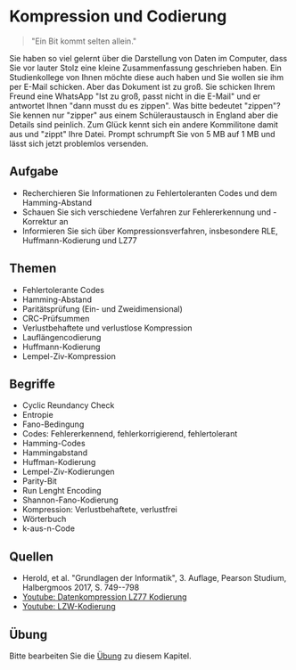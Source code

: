 # Kompression und Codierung

> "Ein Bit kommt selten allein."

Sie haben so viel gelernt über die Darstellung von Daten im Computer, dass Sie vor lauter Stolz eine kleine Zusammenfassung geschrieben haben. Ein Studienkollege von Ihnen möchte diese auch haben und Sie wollen sie ihm per E-Mail schicken. Aber das Dokument ist zu groß. Sie schicken Ihrem Freund eine WhatsApp "Ist zu groß, passt nicht in die E-Mail" und er antwortet Ihnen "dann musst du es zippen". Was bitte bedeutet "zippen"? Sie kennen nur "zipper" aus einem Schüleraustausch in England aber die Details sind peinlich. Zum Glück kennt sich ein andere Kommilitone damit aus und "zippt" Ihre Datei. Prompt schrumpft Sie von 5 MB auf 1 MB und lässt sich jetzt problemlos versenden.

## Aufgabe

  - Recherchieren Sie Informationen zu Fehlertoleranten Codes und dem Hamming-Abstand
  - Schauen Sie sich verschiedene Verfahren zur Fehlererkennung und -Korrektur an
  - Informieren Sie sich über Kompressionsverfahren, insbesondere RLE, Huffmann-Kodierung und LZ77

## Themen

  - Fehlertolerante Codes
  - Hamming-Abstand
  - Paritätsprüfung (Ein- und Zweidimensional)
  - CRC-Prüfsummen
  - Verlustbehaftete und verlustlose Kompression
  - Lauflängencodierung
  - Huffmann-Kodierung
  - Lempel-Ziv-Kompression

## Begriffe

  - Cyclic Reundancy Check
  - Entropie
  - Fano-Bedingung
  - Codes: Fehlererkennend, fehlerkorrigierend, fehlertolerant
  - Hamming-Codes
  - Hammingabstand
  - Huffman-Kodierung
  - Lempel-Ziv-Kodierungen
  - Parity-Bit
  - Run Lenght Encoding
  - Shannon-Fano-Kodierung
  - Kompression: Verlustbehaftete, verlustfrei
  - Wörterbuch
  - k-aus-n-Code

## Quellen

  * Herold, et al. "Grundlagen der Informatik", 3. Auflage, Pearson Studium, Halbergmoos 2017, S. 749--798
  * [Youtube: Datenkompression LZ77 Kodierung](https://www.youtube.com/watch?v=dxlOFcnGE-w)
  * [Youtube: LZW-Kodierung](https://www.youtube.com/watch?v=dLvvGXwKUGw)

## Übung

Bitte bearbeiten Sie die [Übung](exercise.md) zu diesem Kapitel.
